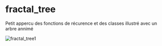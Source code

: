 # fractal_tree
Petit appercu des fonctions de récurence et des classes illustré avec un arbre annimé

![fractal_tree1](https://user-images.githubusercontent.com/95425179/166926004-d3ba86b4-4888-469a-b6a7-c36cd250a1c3.gif)
